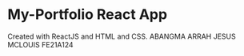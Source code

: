 # My-Portfolio React App
Created with ReactJS and HTML and CSS.
ABANGMA ARRAH JESUS MCLOUIS
FE21A124
